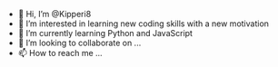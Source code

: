 - 👋 Hi, I’m @Kipperi8
- 👀 I’m interested in learning new coding skills with a new motivation
- 🌱 I’m currently learning Python and JavaScript
- 💞️ I’m looking to collaborate on ...
- 📫 How to reach me ...

<!---
Kipperi8/Kipperi8 is a ✨ special ✨ repository because its `README.md` (this file) appears on your GitHub profile.
You can click the Preview link to take a look at your changes.
--->
